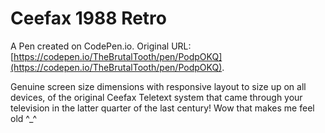 # Ceefax 1988 Retro

A Pen created on CodePen.io. Original URL: [https://codepen.io/TheBrutalTooth/pen/PodpOKQ](https://codepen.io/TheBrutalTooth/pen/PodpOKQ).

Genuine screen size dimensions with responsive layout to size up on all devices, of the original Ceefax Teletext system that came through your television in the latter quarter of the last century! Wow that makes me feel old ^_^